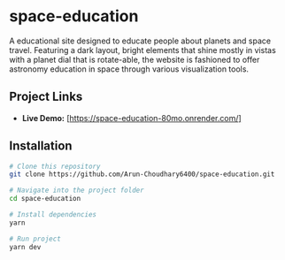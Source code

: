 # space-education

A educational site designed to educate people about planets and space travel. Featuring a dark layout, bright elements that shine mostly in vistas with a planet dial that is rotate-able, the website is fashioned to offer astronomy education in space through various visualization tools.

## Project Links

- **Live Demo:** [https://space-education-80mo.onrender.com/]

## Installation

```bash
# Clone this repository
git clone https://github.com/Arun-Choudhary6400/space-education.git

# Navigate into the project folder
cd space-education

# Install dependencies
yarn

# Run project
yarn dev
